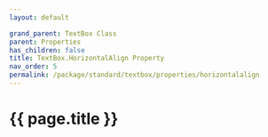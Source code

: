 ```yaml
---
layout: default

grand_parent: TextBox Class
parent: Properties
has_children: false
title: TextBox.HorizontalAlign Property
nav_order: 5
permalink: /package/standard/textbox/properties/horizontalalign
---
```

# {{ page.title }}
